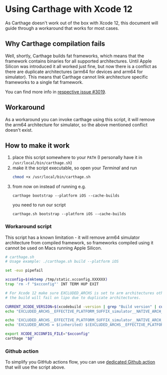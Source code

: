 # Using Carthage with Xcode 12

As Carthage doesn't work out of the box with Xcode 12, this document will guide through a workaround that works for most cases.

## Why Carthage compilation fails

Well, shortly, Carthage builds fat frameworks, which means that the framework contains binaries for all supported architectures. 
Until Apple Silicon was introduced it all worked just fine, but now there is a conflict as there are duplicate architectures (arm64 for devices and arm64 for simulator).
This means that Carthage cannot link architecture specific frameworks to a single fat framework.

You can find more info in [respective issue #3019](https://github.com/Carthage/Carthage/issues/3019).

## Workaround 

As a workaround you can invoke carthage using this script, it will remove the arm64 architecture for simulator, so the above mentioned conflict doesn't exist.

## How to make it work

1. place this script somewhere to your `PATH` (I personally have it in `/usr/local/bin/carthage.sh`)
2. make it the script executable, so open your _Terminal_ and run 
   ```bash
   chmod +x /usr/local/bin/carthage.sh
   ```
3. from now on instead of running e.g. 
   ```
   carthage bootstrap --platform iOS --cache-builds
   ```
   you need to run our script
   ```
   carthage.sh bootstrap --platform iOS --cache-builds
   ```

### Workaround script

This script has a known limitation - it will remove arm64 simulator architecture from compiled framework, so frameworks compiled using it cannot be used on Macs running Apple Silicon.

```bash
# carthage.sh
# Usage example: ./carthage.sh build --platform iOS

set -euo pipefail

xcconfig=$(mktemp /tmp/static.xcconfig.XXXXXX)
trap 'rm -f "$xcconfig"' INT TERM HUP EXIT

# For Xcode 12 make sure EXCLUDED_ARCHS is set to arm architectures otherwise
# the build will fail on lipo due to duplicate architectures.

CURRENT_XCODE_VERSION=$(xcodebuild -version | grep "Build version" | cut -d' ' -f3)
echo "EXCLUDED_ARCHS__EFFECTIVE_PLATFORM_SUFFIX_simulator__NATIVE_ARCH_64_BIT_x86_64__XCODE_1200__BUILD_$CURRENT_XCODE_VERSION = arm64 arm64e armv7 armv7s armv6 armv8" >> $xcconfig

echo 'EXCLUDED_ARCHS__EFFECTIVE_PLATFORM_SUFFIX_simulator__NATIVE_ARCH_64_BIT_x86_64__XCODE_1200 = $(EXCLUDED_ARCHS__EFFECTIVE_PLATFORM_SUFFIX_simulator__NATIVE_ARCH_64_BIT_x86_64__XCODE_1200__BUILD_$(XCODE_PRODUCT_BUILD_VERSION))' >> $xcconfig
echo 'EXCLUDED_ARCHS = $(inherited) $(EXCLUDED_ARCHS__EFFECTIVE_PLATFORM_SUFFIX_$(EFFECTIVE_PLATFORM_SUFFIX)__NATIVE_ARCH_64_BIT_$(NATIVE_ARCH_64_BIT)__XCODE_$(XCODE_VERSION_MAJOR))' >> $xcconfig

export XCODE_XCCONFIG_FILE="$xcconfig"
carthage "$@"
```

### Github action

To simplify you GitHub actions flow, you can use [dedicated Github action](https://github.com/marketplace/actions/carthage-workaround) that will use the script above.

